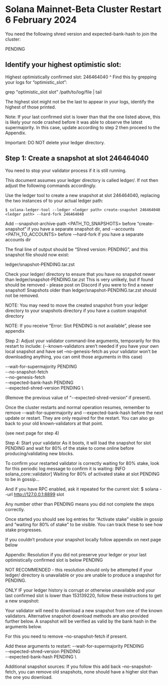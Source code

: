 # Solana Mainnet-Beta Cluster Restart 6 February 2024

You need the following shred version and expected-bank-hash to join the cluster:

PENDING


## Identify your highest optimistic slot:

Highest optimistically confirmed slot: 246464040
^ Find this by grepping your logs for “optimistic_slot”:


grep "optimistic_slot slot" /path/to/log/file | tail

The highest slot might not be the last to appear in your logs, identify the highest of those printed.

Note: If your last confirmed slot is lower than that the one listed above, this is likely your node crashed before it was able to observe the latest supermajority. In this case, update according to step 2 then proceed to the Appendix.


Important: DO NOT delete your ledger directory.

## Step 1: Create a snapshot at slot 246464040
You need to stop your validator process if it is still running.

This document assumes your ledger directory is called ledger/.  If not then adjust the following commands accordingly.

Use the ledger tool to create a new snapshot at slot 246464040, replacing the two instances of <ledger path> to your actual ledger path:

```
$ solana-ledger-tool --ledger <ledger path> create-snapshot 246464040 <ledger path> --hard-fork 246464040
```

Add --snapshot-archive-path <PATH_TO_SNAPSHOTS> before “create-snapshot” if you have a separate snapshot dir, and --accounts <PATH_TO_ACCOUNTS> before -–hard-fork if you have a separate accounts dir
 
The final line of output should be “Shred version: PENDING”, and this snapshot file should now exist: 

ledger/snapshot-PENDING.tar.zst

Check your ledger/ directory to ensure that you have no snapshot newer than ledger/snapshot-PENDING.tar.zst This is very unlikely, but if found should be removed - please post on Discord if you were to find a newer snapshot! Snapshots older than ledger/snapshot-PENDING.tar.zst should not be removed.

NOTE: You may need to move the created snapshot from your ledger directory to your snapshots directory if you have a custom snapshot directory

NOTE: If you receive “Error: Slot PENDING is not available”, please see appendix


Step 2: Adjust your validator command-line arguments, temporarily for this restart to include:
(--known-validators aren’t needed if you have your own local snapshot and have set –no-genesis-fetch as your validator won’t be downloading anything, you can omit those arguments in this case)

--wait-for-supermajority PENDING \
--no-snapshot-fetch \
--no-genesis-fetch \
--expected-bank-hash PENDING\
--expected-shred-version PENDING \

(Remove the previous value of “--expected-shred-version“ if present). 

Once the cluster restarts and normal operation resumes, remember to remove --wait-for-supermajority and --expected-bank-hash before the next update or restart. They are only required for the restart. You can also go back to your old known-validators at that point.

(see next page for step 4)

Step 4: Start your validator
As it boots, it will load the snapshot for slot PENDING and wait for 80% of the stake to come online before producing/validating new blocks. 

To confirm your restarted validator is correctly waiting for 80% stake, look for this periodic log message to confirm it is waiting:
INFO  solana_core::validator] Waiting for 80% of activated stake at slot PENDING to be in gossip...

And if you have RPC enabled, ask it repeated for the current slot:
$ solana --url http://127.0.0.1:8899 slot

Any number other than PENDING means you did not complete the steps correctly.

Once started you should see log entries for “Activate stake” visible in gossip and “waiting for 80% of stake” to be visible. You can track these to see how stake progresses.


If you couldn’t produce your snapshot locally follow appendix on next page below 



Appendix: Resolution if you did not preserve your ledger or your last optimistically confirmed slot is below PENDING

NOT RECOMMENDED - this resolution should only be attempted if your ledger/ directory is unavailable or you are unable to produce a snapshot for PENDING.

ONLY IF your ledger history is corrupt or otherwise unavailable and your last confirmed slot is lower than 153139220, follow these instructions to get a new snapshot:

Your validator will need to download a new snapshot from one of the known validators. Alternative snapshot download methods are also provided further below. A snapshot will be verified as valid by the bank hash in the arguments below. 

For this you need to remove –no-snapshot-fetch if present.

Add these arguments to restart:
	--wait-for-supermajority PENDING \
--expected-shred-version PENDING \
--expected-bank-hash PENDING \


Additional snapshot sources:
If you follow this add back –no-snapshot-fetch, you can remove old snapshots, none should have a higher slot than the one you download.


